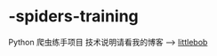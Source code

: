 # -spiders-training
Python 爬虫练手项目
技术说明请看我的博客 --> [littlebob](https://www.cnblogs.com/littlebob/p/9198709.html)
